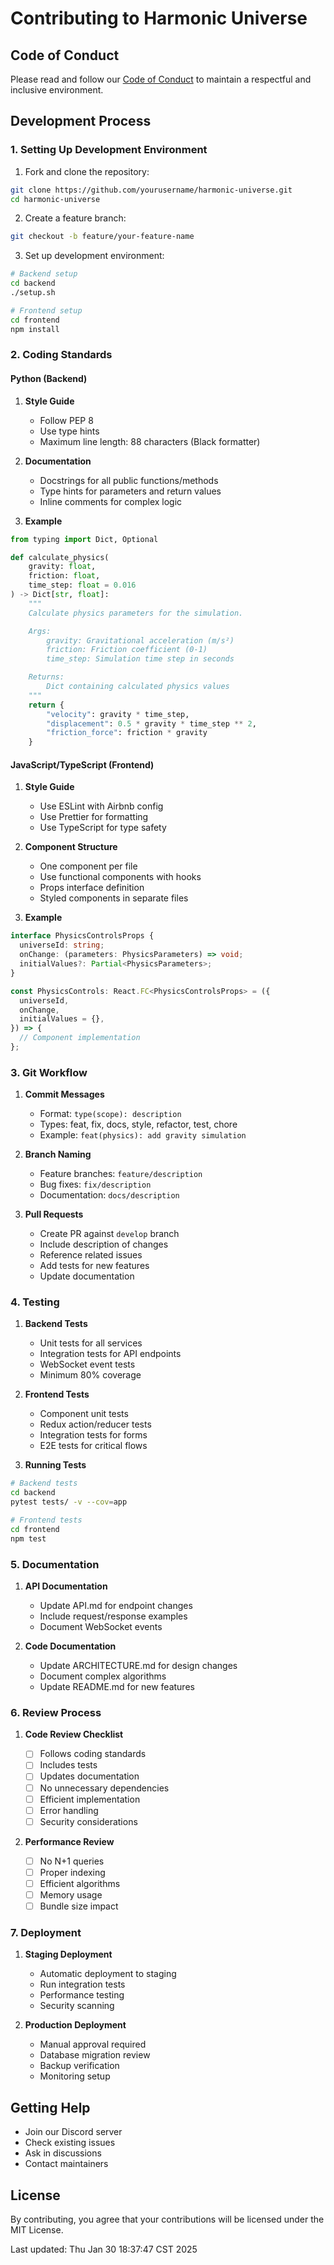 # Contributing to Harmonic Universe

## Code of Conduct

Please read and follow our [Code of Conduct](CODE_OF_CONDUCT.md) to maintain a respectful and inclusive environment.

## Development Process

### 1. Setting Up Development Environment

1. Fork and clone the repository:

```bash
git clone https://github.com/yourusername/harmonic-universe.git
cd harmonic-universe
```

2. Create a feature branch:

```bash
git checkout -b feature/your-feature-name
```

3. Set up development environment:

```bash
# Backend setup
cd backend
./setup.sh

# Frontend setup
cd frontend
npm install
```

### 2. Coding Standards

#### Python (Backend)

1. **Style Guide**

   - Follow PEP 8
   - Use type hints
   - Maximum line length: 88 characters (Black formatter)

2. **Documentation**

   - Docstrings for all public functions/methods
   - Type hints for parameters and return values
   - Inline comments for complex logic

3. **Example**

```python
from typing import Dict, Optional

def calculate_physics(
    gravity: float,
    friction: float,
    time_step: float = 0.016
) -> Dict[str, float]:
    """
    Calculate physics parameters for the simulation.

    Args:
        gravity: Gravitational acceleration (m/s²)
        friction: Friction coefficient (0-1)
        time_step: Simulation time step in seconds

    Returns:
        Dict containing calculated physics values
    """
    return {
        "velocity": gravity * time_step,
        "displacement": 0.5 * gravity * time_step ** 2,
        "friction_force": friction * gravity
    }
```

#### JavaScript/TypeScript (Frontend)

1. **Style Guide**

   - Use ESLint with Airbnb config
   - Use Prettier for formatting
   - Use TypeScript for type safety

2. **Component Structure**

   - One component per file
   - Use functional components with hooks
   - Props interface definition
   - Styled components in separate files

3. **Example**

```typescript
interface PhysicsControlsProps {
  universeId: string;
  onChange: (parameters: PhysicsParameters) => void;
  initialValues?: Partial<PhysicsParameters>;
}

const PhysicsControls: React.FC<PhysicsControlsProps> = ({
  universeId,
  onChange,
  initialValues = {},
}) => {
  // Component implementation
};
```

### 3. Git Workflow

1. **Commit Messages**

   - Format: `type(scope): description`
   - Types: feat, fix, docs, style, refactor, test, chore
   - Example: `feat(physics): add gravity simulation`

2. **Branch Naming**

   - Feature branches: `feature/description`
   - Bug fixes: `fix/description`
   - Documentation: `docs/description`

3. **Pull Requests**
   - Create PR against `develop` branch
   - Include description of changes
   - Reference related issues
   - Add tests for new features
   - Update documentation

### 4. Testing

1. **Backend Tests**

   - Unit tests for all services
   - Integration tests for API endpoints
   - WebSocket event tests
   - Minimum 80% coverage

2. **Frontend Tests**

   - Component unit tests
   - Redux action/reducer tests
   - Integration tests for forms
   - E2E tests for critical flows

3. **Running Tests**

```bash
# Backend tests
cd backend
pytest tests/ -v --cov=app

# Frontend tests
cd frontend
npm test
```

### 5. Documentation

1. **API Documentation**

   - Update API.md for endpoint changes
   - Include request/response examples
   - Document WebSocket events

2. **Code Documentation**
   - Update ARCHITECTURE.md for design changes
   - Document complex algorithms
   - Update README.md for new features

### 6. Review Process

1. **Code Review Checklist**

   - [ ] Follows coding standards
   - [ ] Includes tests
   - [ ] Updates documentation
   - [ ] No unnecessary dependencies
   - [ ] Efficient implementation
   - [ ] Error handling
   - [ ] Security considerations

2. **Performance Review**
   - [ ] No N+1 queries
   - [ ] Proper indexing
   - [ ] Efficient algorithms
   - [ ] Memory usage
   - [ ] Bundle size impact

### 7. Deployment

1. **Staging Deployment**

   - Automatic deployment to staging
   - Run integration tests
   - Performance testing
   - Security scanning

2. **Production Deployment**
   - Manual approval required
   - Database migration review
   - Backup verification
   - Monitoring setup

## Getting Help

- Join our Discord server
- Check existing issues
- Ask in discussions
- Contact maintainers

## License

By contributing, you agree that your contributions will be licensed under the MIT License.

Last updated: Thu Jan 30 18:37:47 CST 2025
